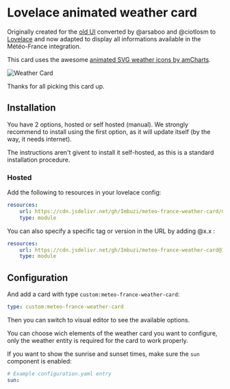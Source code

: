 # Lovelace animated weather card

Originally created for the [old UI](https://community.home-assistant.io/t/custom-ui-weather-state-card-with-a-question/23008) converted by @arsaboo and @ciotlosm to [Lovelace](https://community.home-assistant.io/t/custom-ui-weather-state-card-with-a-question/23008/291) and now adapted to display all informations available in the Météo-France integration.

This card uses the awesome [animated SVG weather icons by amCharts](https://www.amcharts.com/free-animated-svg-weather-icons/).

![Weather Card](https://github.com/Imbuzi/meteo-france-weather-card/blob/master/weather-card.gif?raw=true)

Thanks for all picking this card up.

## Installation

You have 2 options, hosted or self hosted (manual).
We strongly recommend to install using the first option, as it will update itself (by the way, it needs internet).

The instructions aren't givent to install it self-hosted, as this is a standard installation procedure.

### Hosted

Add the following to resources in your lovelace config:

```yaml
resources:
    url: https://cdn.jsdelivr.net/gh/Imbuzi/meteo-france-weather-card/meteo-france-weather-card.js
    type: module
```

You can also specify a specific tag or version in the URL by adding @x.x :

```yaml
resources:
    url: https://cdn.jsdelivr.net/gh/Imbuzi/meteo-france-weather-card@1.1/meteo-france-weather-card.js
    type: module
```

## Configuration

And add a card with type `custom:meteo-france-weather-card`:

```yaml
type: custom:meteo-france-weather-card
```

Then you can switch to visual editor to see the available options.

You can choose wich elements of the weather card you want to configure, only the weather entity is required for the card to work properly.

If you want to show the sunrise and sunset times, make sure the `sun` component is enabled:

```yaml
# Example configuration.yaml entry
sun:
```

